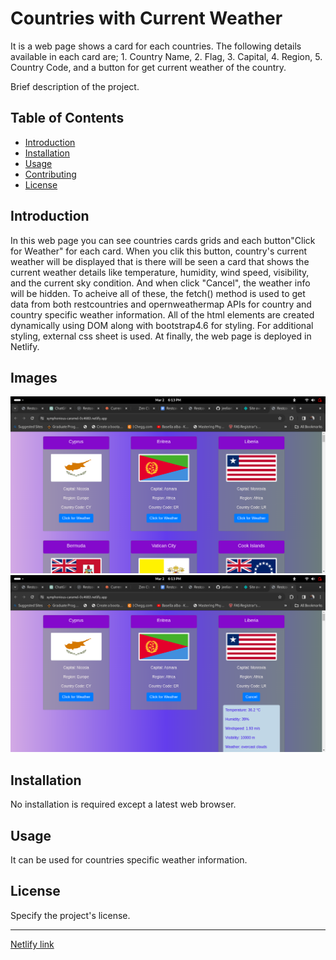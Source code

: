 # Countries with Current Weather

It is a web page shows a card for each countries. The following details available in each card are; 1. Country Name, 2. Flag, 3. Capital, 4. Region, 5. Country Code, and a button for get current weather of the country.

Brief description of the project.

## Table of Contents

- [Introduction](#introduction)
- [Installation](#installation)
- [Usage](#usage)
- [Contributing](#contributing)
- [License](#license)

## Introduction

In this web page you can see countries cards grids and each button"Click for Weather" for each card. When you clik this button, country's current weather will be displayed that is there will be seen a card that shows the current weather details like temperature, humidity, wind speed, visibility, and the current sky condition. And when click "Cancel", the weather info will be hidden. To acheive all of these, the fetch() method is used to get data from both restcountries and opernweathermap APIs for country and country specific weather information. All of the html elements are created dynamically using DOM along with bootstrap4.6 for styling. For additional styling, external css sheet is used. At finally, the web page is deployed in Netlify.  

## Images
![Homepage Button Click](img1.png)
![Button Cancel](img2.png)


## Installation

No installation is required except a latest web browser.

## Usage

It can be used for countries specific weather information.

## License

Specify the project's license.

---

[Netlify link](https://symphonious-caramel-0c4683.netlify.app/)

